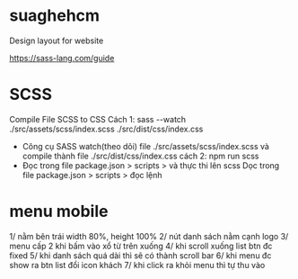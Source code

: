 # suaghehcm
Design layout for website



https://sass-lang.com/guide

# SCSS
Compile File SCSS to CSS
Cách 1: sass --watch ./src/assets/scss/index.scss ./src/dist/css/index.css
   - Công cụ SASS watch(theo dõi) file ./src/assets/scss/index.scss và compile thành file ./src/dist/css/index.css
cách 2: npm run scss 
   - Đọc trong file package.json > scripts > và thực thi lên scss
Dọc trong file package.json > scripts > đọc lệnh

# menu mobile
1/ nằm bên trái width 80%, height 100%
2/ nút danh sách nằm cạnh logo
3/ menu cấp 2 khi bấm vào xổ từ trên xuống
4/ khi scroll xuống list btn đc fixed 
5/ khi danh sách quá dài thì sẽ có thành scroll bar
6/ khi menu đc show ra btn list đổi icon khách
7/ khi click ra khỏi menu thì tự thu vào